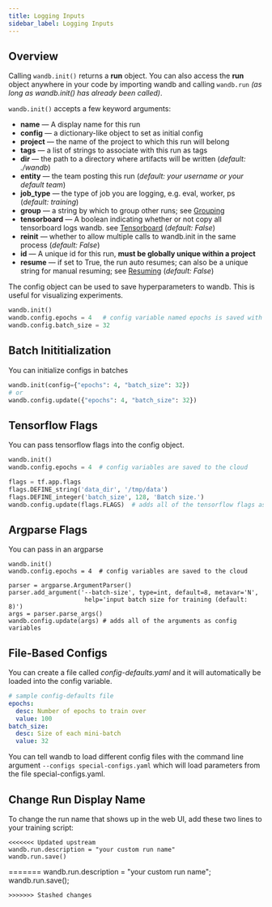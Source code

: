 ```yaml
---
title: Logging Inputs
sidebar_label: Logging Inputs
---
```


## Overview

Calling `wandb.init()` returns a **run** object. You can also access the **run** object anywhere in your code by importing wandb and calling `wandb.run` _(as long as wandb.init() has already been called)_.

`wandb.init()` accepts a few keyword arguments:

- **name** &mdash; A display name for this run
- **config** &mdash; a dictionary-like object to set as initial config
- **project** &mdash; the name of the project to which this run will belong
- **tags** &mdash; a list of strings to associate with this run as tags
- **dir** &mdash; the path to a directory where artifacts will be written (_default: ./wandb_)
- **entity** &mdash; the team posting this run (_default: your username or your default team_)
- **job_type** &mdash; the type of job you are logging, e.g. eval, worker, ps (_default: training_)
- **group** &mdash; a string by which to group other runs; see [Grouping](grouping)
- **tensorboard** &mdash; A boolean indicating whether or not copy all tensorboard logs wandb. see [Tensorboard](integrations/tensorboard) (_default: False_)
- **reinit** &mdash; whether to allow multiple calls to wandb.init in the same process (_default: False_)
- **id** &mdash; A unique id for this run, **must be globally unique within a project**
- **resume** &mdash; if set to True, the run auto resumes; can also be a unique string for manual resuming; see [Resuming](resuming) (_default: False_)

The config object can be used to save hyperparameters to wandb. This is useful for visualizing experiments.

```python
wandb.init()
wandb.config.epochs = 4   # config variable named epochs is saved with the model
wandb.config.batch_size = 32
```

## Batch Inititialization

You can initialize configs in batches

```python
wandb.init(config={"epochs": 4, "batch_size": 32})
# or
wandb.config.update({"epochs": 4, "batch_size": 32})
```

## Tensorflow Flags

You can pass tensorflow flags into the config object.

```python
wandb.init()
wandb.config.epochs = 4  # config variables are saved to the cloud

flags = tf.app.flags
flags.DEFINE_string('data_dir', '/tmp/data')
flags.DEFINE_integer('batch_size', 128, 'Batch size.')
wandb.config.update(flags.FLAGS)  # adds all of the tensorflow flags as config variables
```

## Argparse Flags

You can pass in an argparse

```python--keras
wandb.init()
wandb.config.epochs = 4  # config variables are saved to the cloud

parser = argparse.ArgumentParser()
parser.add_argument('--batch-size', type=int, default=8, metavar='N',
                     help='input batch size for training (default: 8)')
args = parser.parse_args()
wandb.config.update(args) # adds all of the arguments as config variables
```

## File-Based Configs

You can create a file called _config-defaults.yaml_ and it will automatically
be loaded into the config variable.

```yaml
# sample config-defaults file
epochs:
  desc: Number of epochs to train over
  value: 100
batch_size:
  desc: Size of each mini-batch
  value: 32
```

You can tell wandb to load different config files with the command line argument `--configs special-configs.yaml` which will load parameters from the file special-configs.yaml.

## Change Run Display Name

To change the run name that shows up in the web UI, add these two lines to your training script:

```
<<<<<<< Updated upstream
wandb.run.description = "your custom run name"
wandb.run.save()
```

=======
wandb.run.description = "your custom run name";
wandb.run.save();

```
>>>>>>> Stashed changes
```
